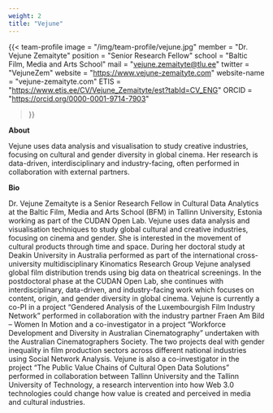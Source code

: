 ```yaml
---
weight: 2
title: "Vejune"
---
```


{{< team-profile 
image = "/img/team-profile/vejune.jpg"
member = "Dr. Vejune Zemaityte"
position = "Senior Research Fellow"
school = "Baltic Film, Media and Arts School"
mail = "vejune.zemaityte@tlu.ee"
twitter = "VejuneZem"
website = "https://www.vejune-zemaityte.com"
website-name = "vejune-zemaityte.com"
ETIS = "https://www.etis.ee/CV/Vejune_Zemaityte/est?tabId=CV_ENG"
ORCID = "https://orcid.org/0000-0001-9714-7903"
 >}}   

**About**
  
Vejune uses data analysis and visualisation to study creative industries, focusing on cultural and gender diversity in global cinema. Her research is data-driven, interdisciplinary and industry-facing, often performed in collaboration with external partners.
  

**Bio**  
  
Dr. Vejune Zemaityte is a Senior Research Fellow in Cultural Data Analytics at the Baltic Film, Media and Arts School (BFM) in Tallinn University, Estonia working as part of the CUDAN Open Lab. Vejune uses data analysis and visualisation techniques to study global cultural and creative industries, focusing on cinema and gender. She is interested in the movement of cultural products through time and space. During her doctoral study at Deakin University in Australia performed as part of the international cross-university multidisciplinary Kinomatics Research Group Vejune analysed global film distribution trends using big data on theatrical screenings. In the postdoctoral phase at the CUDAN Open Lab, she continues with interdisciplinary, data-driven, and industry-facing work which focuses on content, origin, and gender diversity in global cinema. Vejune is currently a co-PI in a project “Gendered Analysis of the Luxembourgish Film Industry Network” performed in collaboration with the industry partner Fraen Am Bild – Women In Motion and a co-investigator in a project “Workforce Development and Diversity in Australian Cinematography” undertaken with the Australian Cinematographers Society. The two projects deal with gender inequality in film production sectors across different national industries using Social Network Analysis. Vejune is also a co-investigator in the project “The Public Value Chains of Cultural Open Data Solutions” performed in collaboration between Tallinn University and the Tallinn University of Technology, a research intervention into how Web 3.0 technologies could change how value is created and perceived in media and cultural industries. 